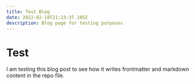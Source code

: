 ```yaml
---
title: Test Blog
date: 2022-02-18T21:23:37.105Z
description: Blog page for testing purposes
---
```

# Test

I am testing this blog post to see how it writes frontmatter and markdown content in the repo file.